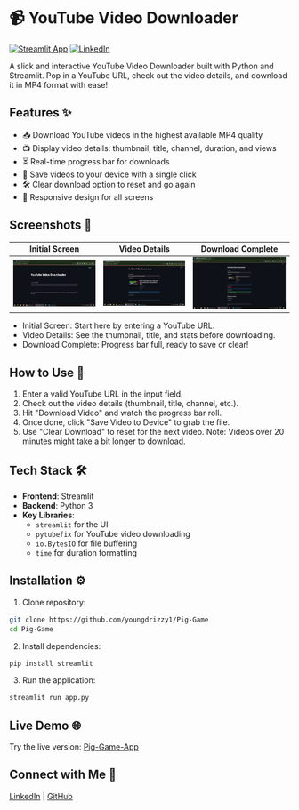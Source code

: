 # 📹 YouTube Video Downloader

[![Streamlit App](https://static.streamlit.io/badges/streamlit_badge_black_white.svg)](https://youtube-downloader0.streamlit.app/)
[![LinkedIn](https://img.shields.io/badge/LinkedIn-Post-blue)](https://www.linkedin.com/posts/eromosele-itoya_python-streamlit-youtubedownloader-activity-7347256583044685824-1nci?utm_source=share&utm_medium=member_desktop&rcm=ACoAAEbDOGsBGINDr5uoWo3fkmNHZc_HI1Qst6k)

A slick and interactive YouTube Video Downloader built with Python and Streamlit. Pop in a YouTube URL, check out the video details, and download it in MP4 format with ease!

## Features ✨
- 📥 Download YouTube videos in the highest available MP4 quality
- 📺 Display video details: thumbnail, title, channel, duration, and views
- ⏳ Real-time progress bar for downloads
- 💾 Save videos to your device with a single click
- 🛠️ Clear download option to reset and go again
- 📱 Responsive design for all screens

## Screenshots 📸
|  Initial Screen | Video Details   | Download Complete |
|------------------|----------------|-------------------|
| ![Startpage](screenshots/Startpage.png) | ![Getvideo](screenshots/Getvideo.png) | ![Progress](screenshots/Progress.png) |

- Initial Screen: Start here by entering a YouTube URL.
- Video Details: See the thumbnail, title, and stats before downloading.
- Download Complete: Progress bar full, ready to save or clear!

## How to Use 🎥
1. Enter a valid YouTube URL in the input field.
2. Check out the video details (thumbnail, title, channel, etc.).
3. Hit "Download Video" and watch the progress bar roll.
4. Once done, click "Save Video to Device" to grab the file.
5. Use "Clear Download" to reset for the next video.
Note: Videos over 20 minutes might take a bit longer to download.

## Tech Stack 🛠️
- **Frontend**: Streamlit
- **Backend**: Python 3
- **Key Libraries**: 
  - `streamlit` for the UI
  - `pytubefix` for YouTube video downloading
  - `io.BytesIO`  for file buffering
  - `time`   for duration formatting

## Installation ⚙️
1. Clone repository:
```bash
git clone https://github.com/youngdrizzy1/Pig-Game
cd Pig-Game
```

2. Install dependencies:
```bash
pip install streamlit
```

3. Run the application:
```bash
streamlit run app.py
```

## Live Demo 🌐
Try the live version: [Pig-Game-App](https://pig-game.streamlit.app/)

## Connect with Me 👋
[LinkedIn](https://www.linkedin.com/in/eromosele-itoya/) | 
[GitHub](https://github.com/youngdrizzy1)
